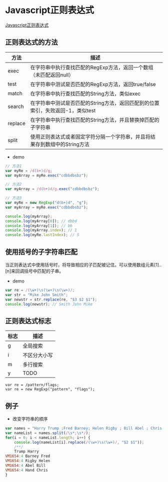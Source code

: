 # Javascript正则表达式

[Javascript正则表达式](https://developer.mozilla.org/zh-CN/docs/Web/JavaScript/Guide/Regular_Expressions)

## 正则表达式的方法

方法 | 描述
---- | ----
exec | 在字符串中执行查找匹配的RegExp方法，返回一个数组（未匹配返回null）
test | 在字符串中测试是否匹配的RegExp方法，返回true/false
match | 在字符串中执行查找匹配的String方法，类似exec
search | 在字符串中测试是否匹配的String方法，返回匹配到的位置索引，失败返回-1，类似test
replace | 在字符串中执行查找匹配的String方法，并且替换掉匹配的子字符串
split | 使用正则表达式或者固定字符分隔一个字符串，并且将结果存到数组中的String方法

- demo

```javascript
// 方法1
var myRe = /d(b+)d/g;
var myArray = myRe.exec("cdbbdbsbz");

// 方法2
var myArray = /d(b+)d/g.exec("cdbbdbsbz");

// 方法3
var myRe = new RegExp("d(b+)d", "g");
var myArray = myRe.exec("cdbbdbsbz");

console.log(myArray);
console.log(myArray[0]); // dbbd
console.log(myArray[1]); // bb
console.log(myArray.index); // 1
console.log(myRe.lastIndex); // 5
```

## 使用括号的子字符串匹配

当正则表达式中使用括号时，将导致相应的子匹配被记住。可以使用数组元素[1]..[n]来回调括号中匹配的子串。

- demo

```javascript
var re = /(\w+)\s(\w+)\s(\w+)/;
var str = "Mike John Smith";
var newstr = str.replace(re, "$3 $2 $1");
console.log(newstr); // Smith John Mike
```

## 正则表达式标志

标志 | 描述
---- | ----
g | 全局搜索
i | 不区分大小写
m | 多行搜索
y | TODO

```
var re = /pattern/flags;
var re = new RegExp("pattern", "flags");
```

## 例子

- 改变字符串的顺序

```javascript
var names = "Harry Trump ;Fred Barney; Helen Rigby ; Bill Abel ; Chris Hand ";
var nameList = names.split(/\s*;\s*/);
for(i = 0; i < nameList.length; i++) {
    console.log(nameList[i].replace(/(\w+)\s(\w+)/, "$2 $1"));
    /**/
    Trump Harry
VM1654:4 Barney Fred
VM1654:4 Rigby Helen
VM1654:4 Abel Bill
VM1654:4 Hand Chris 
}
```